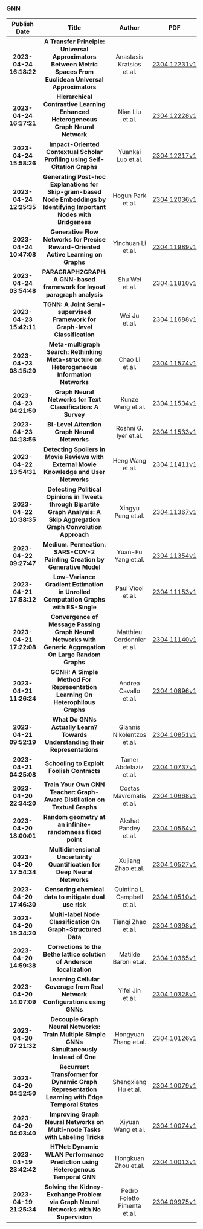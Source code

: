 
### GNN
|Publish Date|Title|Author|PDF|Code|
| :---: | :---: | :---: | :---: | :---: |
|**2023-04-24 16:18:22**|**A Transfer Principle: Universal Approximators Between Metric Spaces From   Euclidean Universal Approximators**|Anastasis Kratsios et.al.|[2304.12231v1](http://arxiv.org/abs/2304.12231v1)|null|
|**2023-04-24 16:17:21**|**Hierarchical Contrastive Learning Enhanced Heterogeneous Graph Neural   Network**|Nian Liu et.al.|[2304.12228v1](http://arxiv.org/abs/2304.12228v1)|null|
|**2023-04-24 15:58:26**|**Impact-Oriented Contextual Scholar Profiling using Self-Citation Graphs**|Yuankai Luo et.al.|[2304.12217v1](http://arxiv.org/abs/2304.12217v1)|null|
|**2023-04-24 12:25:35**|**Generating Post-hoc Explanations for Skip-gram-based Node Embeddings by   Identifying Important Nodes with Bridgeness**|Hogun Park et.al.|[2304.12036v1](http://arxiv.org/abs/2304.12036v1)|null|
|**2023-04-24 10:47:08**|**Generative Flow Networks for Precise Reward-Oriented Active Learning on   Graphs**|Yinchuan Li et.al.|[2304.11989v1](http://arxiv.org/abs/2304.11989v1)|null|
|**2023-04-24 03:54:48**|**PARAGRAPH2GRAPH: A GNN-based framework for layout paragraph analysis**|Shu Wei et.al.|[2304.11810v1](http://arxiv.org/abs/2304.11810v1)|[link](https://github.com/NormXU/Layout2Graph)|
|**2023-04-23 15:42:11**|**TGNN: A Joint Semi-supervised Framework for Graph-level Classification**|Wei Ju et.al.|[2304.11688v1](http://arxiv.org/abs/2304.11688v1)|null|
|**2023-04-23 08:15:20**|**Meta-multigraph Search: Rethinking Meta-structure on Heterogeneous   Information Networks**|Chao Li et.al.|[2304.11574v1](http://arxiv.org/abs/2304.11574v1)|null|
|**2023-04-23 04:21:50**|**Graph Neural Networks for Text Classification: A Survey**|Kunze Wang et.al.|[2304.11534v1](http://arxiv.org/abs/2304.11534v1)|null|
|**2023-04-23 04:18:56**|**Bi-Level Attention Graph Neural Networks**|Roshni G. Iyer et.al.|[2304.11533v1](http://arxiv.org/abs/2304.11533v1)|null|
|**2023-04-22 13:54:31**|**Detecting Spoilers in Movie Reviews with External Movie Knowledge and   User Networks**|Heng Wang et.al.|[2304.11411v1](http://arxiv.org/abs/2304.11411v1)|[link](https://github.com/arthur-heng/spoiler-detection)|
|**2023-04-22 10:38:35**|**Detecting Political Opinions in Tweets through Bipartite Graph Analysis:   A Skip Aggregation Graph Convolution Approach**|Xingyu Peng et.al.|[2304.11367v1](http://arxiv.org/abs/2304.11367v1)|null|
|**2023-04-22 09:27:47**|**Medium. Permeation: SARS-COV-2 Painting Creation by Generative Model**|Yuan-Fu Yang et.al.|[2304.11354v1](http://arxiv.org/abs/2304.11354v1)|null|
|**2023-04-21 17:53:12**|**Low-Variance Gradient Estimation in Unrolled Computation Graphs with   ES-Single**|Paul Vicol et.al.|[2304.11153v1](http://arxiv.org/abs/2304.11153v1)|null|
|**2023-04-21 17:22:08**|**Convergence of Message Passing Graph Neural Networks with Generic   Aggregation On Large Random Graphs**|Matthieu Cordonnier et.al.|[2304.11140v1](http://arxiv.org/abs/2304.11140v1)|null|
|**2023-04-21 11:26:24**|**GCNH: A Simple Method For Representation Learning On Heterophilous   Graphs**|Andrea Cavallo et.al.|[2304.10896v1](http://arxiv.org/abs/2304.10896v1)|[link](https://github.com/smartdata-polito/gcnh)|
|**2023-04-21 09:52:19**|**What Do GNNs Actually Learn? Towards Understanding their Representations**|Giannis Nikolentzos et.al.|[2304.10851v1](http://arxiv.org/abs/2304.10851v1)|null|
|**2023-04-21 04:25:08**|**Schooling to Exploit Foolish Contracts**|Tamer Abdelaziz et.al.|[2304.10737v1](http://arxiv.org/abs/2304.10737v1)|null|
|**2023-04-20 22:34:20**|**Train Your Own GNN Teacher: Graph-Aware Distillation on Textual Graphs**|Costas Mavromatis et.al.|[2304.10668v1](http://arxiv.org/abs/2304.10668v1)|null|
|**2023-04-20 18:00:01**|**Random geometry at an infinite-randomness fixed point**|Akshat Pandey et.al.|[2304.10564v1](http://arxiv.org/abs/2304.10564v1)|null|
|**2023-04-20 17:54:34**|**Multidimensional Uncertainty Quantification for Deep Neural Networks**|Xujiang Zhao et.al.|[2304.10527v1](http://arxiv.org/abs/2304.10527v1)|null|
|**2023-04-20 17:46:30**|**Censoring chemical data to mitigate dual use risk**|Quintina L. Campbell et.al.|[2304.10510v1](http://arxiv.org/abs/2304.10510v1)|[link](https://github.com/ur-whitelab/chem-dual-use)|
|**2023-04-20 15:34:20**|**Multi-label Node Classification On Graph-Structured Data**|Tianqi Zhao et.al.|[2304.10398v1](http://arxiv.org/abs/2304.10398v1)|null|
|**2023-04-20 14:59:38**|**Corrections to the Bethe lattice solution of Anderson localization**|Matilde Baroni et.al.|[2304.10365v1](http://arxiv.org/abs/2304.10365v1)|null|
|**2023-04-20 14:07:09**|**Learning Cellular Coverage from Real Network Configurations using GNNs**|Yifei Jin et.al.|[2304.10328v1](http://arxiv.org/abs/2304.10328v1)|[link](https://github.com/bluelancer/gnn4ndosuppliment)|
|**2023-04-20 07:21:32**|**Decouple Graph Neural Networks: Train Multiple Simple GNNs   Simultaneously Instead of One**|Hongyuan Zhang et.al.|[2304.10126v1](http://arxiv.org/abs/2304.10126v1)|null|
|**2023-04-20 04:12:50**|**Recurrent Transformer for Dynamic Graph Representation Learning with   Edge Temporal States**|Shengxiang Hu et.al.|[2304.10079v1](http://arxiv.org/abs/2304.10079v1)|null|
|**2023-04-20 04:03:40**|**Improving Graph Neural Networks on Multi-node Tasks with Labeling Tricks**|Xiyuan Wang et.al.|[2304.10074v1](http://arxiv.org/abs/2304.10074v1)|null|
|**2023-04-19 23:42:42**|**HTNet: Dynamic WLAN Performance Prediction using Heterogenous Temporal   GNN**|Hongkuan Zhou et.al.|[2304.10013v1](http://arxiv.org/abs/2304.10013v1)|null|
|**2023-04-19 21:25:34**|**Solving the Kidney-Exchange Problem via Graph Neural Networks with No   Supervision**|Pedro Foletto Pimenta et.al.|[2304.09975v1](http://arxiv.org/abs/2304.09975v1)|null|
